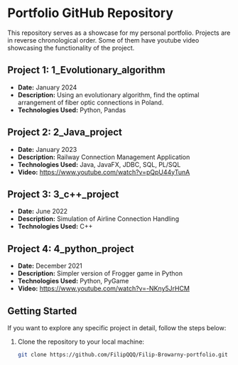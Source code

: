 # Portfolio GitHub Repository

This repository serves as a showcase for my personal portfolio.
Projects are in reverse chronological order.
Some of them have youtube video showcasing the functionality of the project.

## Project 1: 1_Evolutionary_algorithm

- **Date:** January 2024
- **Description:** Using an evolutionary algorithm, find the optimal arrangement of fiber optic connections in Poland.
- **Technologies Used:** Python, Pandas

## Project 2: 2_Java_project

- **Date:** January 2023
- **Description:** Railway Connection Management Application
- **Technologies Used:** Java, JavaFX, JDBC, SQL, PL/SQL
- **Video:** https://www.youtube.com/watch?v=pQpU44yTunA

## Project 3: 3_c++_project

- **Date:** June 2022
- **Description:** Simulation of Airline Connection Handling
- **Technologies Used:** C++

## Project 4: 4_python_project

- **Date:** December 2021
- **Description:** Simpler version of Frogger game in Python
- **Technologies Used:** Python, PyGame
- **Video:** https://www.youtube.com/watch?v=-NKny5JrHCM

## Getting Started

If you want to explore any specific project in detail, follow the steps below:

1. Clone the repository to your local machine:

   ```bash
   git clone https://github.com/FilipQQQ/Filip-Browarny-portfolio.git
